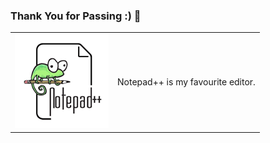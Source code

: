 ### Thank You for Passing :) 👋

<!--
**sayansinha5/sayansinha5** is a ✨ _special_ ✨ repository because its `README.md` (this file) appears on your GitHub profile.

Here are some ideas to get you started:

- 🔭 I’m currently working on ...
- 🌱 I’m currently learning ...
- 👯 I’m looking to collaborate on ...
- 🤔 I’m looking for help with ...
- 💬 Ask me about ...
- 📫 How to reach me: ...
- 😄 Pronouns: ...
- ⚡ Fun fact: ...
-->

<table cellspacing="0" cellpadding="0">
  <tbody>
    <tr>
    <td><img src="np++.png"></td>
    <td>Notepad++ is my favourite editor.</td>
    </tr>
  </tbody>
</table>
